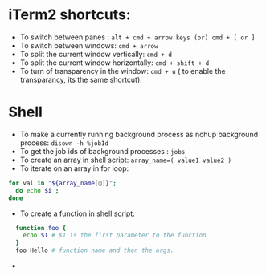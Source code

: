 iTerm2 shortcuts: 
==================

* To switch between panes :  ```alt + cmd + arrow keys (or) cmd + [ or ]```
* To switch between windows: ```cmd + arrow```
* To split the current window vertically: ```cmd + d ```
* To split the current window horizontally: ```cmd + shift + d```
* To turn of transparency in the window: ```cmd + u``` ( to enable the transparancy, its the same shortcut). 

Shell 
===========
* To make a currently running background process as nohup background process: ```disown -h %jobId```
* To get the job ids of background processes : ```jobs```
* To create an array in shell script: ```array_name=( value1 value2 )```
* To iterate on an array in for loop: 
```bash
for val in "${array_name[@]}"; 
  do echo $i ; 
done
```
* To create a function in shell script: 
```bash
  function foo {
    echo $1 # $1 is the first parameter to the function 
  }  
  foo Hello # function name and then the args. 
```  
*   
